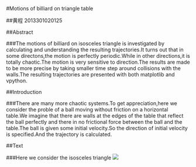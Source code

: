 #Motions of billiard on triangle table

##黄程     2013301020125

##Abstract

###The motions of billiard on isosceles triangle is investigated by calculating and understanding the resulting trajectories.It turns out that in some directons,the motion is perfectly periodic.While in other directions,it is totally chaotic.The motion is very sensitive to direction.The results are made to be more precise by taking smaller time step around collisions with the walls.The resulting trajectories are presented with both matplotlib and vpython.

##Introduction

###There are many more chaotic systems.To get appreciation,here we consider the proble of a ball moving without friction on a horizontal table.We imagine that there are walls at the edges of the table that reflect the ball perfectly and there in no frictional force between the ball and the table.The ball is given some initial velocity.So the direction of initial velocity is specified.And the trajectory is calculated.

##Text

###Here we consider the isosceles triangle
![](https://raw.githubusercontent.com/chenghuang2016/computationalphysics_N2013301020125/master/%E7%AC%AC%E5%8D%81%E6%AC%A1%E4%BD%9C%E4%B8%9A/triangle.png)
